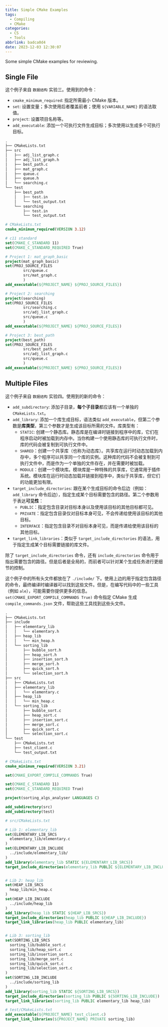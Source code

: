 ```yaml
---
title: Simple CMake Examples
tags:
  - Compiling
  - CMake
categories:
  - CS
  - Tools
abbrlink: badca0d4
date: 2023-12-03 12:30:07
---
```


Some simple CMake examples for reviewing.

<!--more-->

## Single File

这个例子来自 `数据结构` 实验三。使用到的命令：

- `cmake_minimum_required`: 指定所需最小 CMake 版本。
- `set`: 设置变量；多次使用后者覆盖前者；使用 `${VARIABLE_NAME}` 的语法取值。
- `project`: 设置项目名称等。
- `add_executable`: 添加一个可执行文件生成目标；多次使用以生成多个可执行目标。

```txt
.
├── CMakeLists.txt
├── src
│   ├── adj_list_graph.c
│   ├── adj_list_graph.h
│   ├── best_path.c
│   ├── mat_graph.c
│   ├── queue.c
│   ├── queue.h
│   └── searching.c
└── test
    ├── best_path
    │   ├── test.in
    │   └── test_output.txt
    └── searching
        ├── test.in
        └── test_output.txt
```

```cmake
# CMakeLists.txt
cmake_minimum_required(VERSION 3.12)

# c11 standard
set(CMAKE_C_STANDARD 11)
set(CMAKE_C_STANDARD_REQUIRED True)

# Project 1: mat_graph_basic
project(mat_graph_basic)
set(PROJ_SOURCE_FILES
        src/queue.c
        src/mat_graph.c
        )
add_executable(${PROJECT_NAME} ${PROJ_SOURCE_FILES})

# Project 2: searching
project(searching)
set(PROJ_SOURCE_FILES
        src/searching.c
        src/adj_list_graph.c
        src/queue.c
        )
add_executable(${PROJECT_NAME} ${PROJ_SOURCE_FILES})

# Project 3: best_path
project(best_path)
set(PROJ_SOURCE_FILES
        src/best_path.c
        src/adj_list_graph.c
        src/queue.c
        )
add_executable(${PROJECT_NAME} ${PROJ_SOURCE_FILES})
```

## Multiple Files

这个例子来自 `数据结构` 实验四。使用到的新的命令：

- `add_subdirectory`: 添加子目录，**每个子目录**都应该有一个单独的 `CMakeLists.txt`。
- `add_library`: 添加一个库生成目标，语法类似 `add_executable`，但第二个参数是**库类型**，第三个参数才是生成该目标所需的文件。库类型有：
  - `STATIC`: 创建一个静态库。静态库是在编译时链接到程序中的库，它们在程序启动时被加载到内存中。当你构建一个使用静态库的可执行文件时，库的代码会被复制到可执行文件中。
  - `SHARED`：创建一个共享库（也称为动态库）。共享库在运行时动态加载到内存中，多个程序可以共享同一个库的实例。这种库的代码不会被复制到可执行文件中，而是作为一个单独的文件存在，并在需要时被加载。
  - `MODULE`：创建一个模块库。模块库是一种特殊的共享库，它通常用于插件系统。模块库在运行时动态加载并链接到程序中，类似于共享库，但它们的功能更加有限。
- `target_include_directories`: 跟在某个生成目标的命令后边（例如：`add_library` 命令后边），指定生成某个目标需要包含的路径。第二个参数用于表达**可见性**：
  - `PUBLIC`：指定包含目录对目标本身以及使用该目标的其他目标都可见。
  - `PRIVATE`：指定包含目录仅对目标本身可见，不会传递给使用该目标的其他目标。
  - `INTERFACE`：指定包含目录不对目标本身可见，而是传递给使用该目标的其他目标。
- `target_link_libraries`：类似于 `target_include_directories` 的语法，用于指定生成某个目标需要链接的库文件。

除了 `target_include_directories` 命令，还有 `include_directories` 命令用于指出需要包含的路径。但是后者是全局的，而前者可以针对某个生成任务进行更细节的控制。

这个例子中的所有头文件都放在了 `./include/` 下。使用上边的用于指定包含路径的命令，最终编译时编译器可以找到这些文件。但是，在编写代码中的一些工具（例如 `ale`），可能需要你提供更多的信息。`set(CMAKE_EXPORT_COMPILE_COMMANDS True)` 命令指定 CMake 生成 `compile_commands.json` 文件，帮助这些工具找到这些头文件。

```txt
.
├── CMakeLists.txt
├── include
│   ├── elementary_lib
│   │   └── elementary.h
│   ├── heap_lib
│   │   └── min_heap.h
│   └── sorting_lib
│       ├── bubble_sort.h
│       ├── heap_sort.h
│       ├── insertion_sort.h
│       ├── merge_sort.h
│       ├── quick_sort.h
│       └── selection_sort.h
├── src
│   ├── CMakeLists.txt
│   ├── elementary_lib
│   │   └── elementary.c
│   ├── heap_lib
│   │   └── min_heap.c
│   └── sorting_lib
│       ├── bubble_sort.c
│       ├── heap_sort.c
│       ├── insertion_sort.c
│       ├── merge_sort.c
│       ├── quick_sort.c
│       └── selection_sort.c
└── test
    ├── CMakeLists.txt
    ├── test_client.c
    └── test_output.txt
```

```cmake
# CMakeLists.txt
cmake_minimum_required(VERSION 3.21)

set(CMAKE_EXPORT_COMPILE_COMMANDS True)

set(CMAKE_C_STANDARD 11)
set(CMAKE_C_STANDARD_REQUIRED True)

project(sorting_algs_analyser LANGUAGES C)

add_subdirectory(src)
add_subdirectory(test)
```

```cmake
# src/CMakeLists.txt

# Lib 1: elementary_lib
set(ELEMENTARY_LIB_SRCS
  elementary_lib/elementary.c
)
set(ELEMENTARY_LIB_INCLUDE
  ../include/elementary_lib/
)
add_library(elementary_lib STATIC ${ELEMENTARY_LIB_SRCS})
target_include_directories(elementary_lib PUBLIC ${ELEMENTARY_LIB_INCLUDE})


# Lib 2: heap_lib
set(HEAP_LIB_SRCS
  heap_lib/min_heap.c
)
set(HEAP_LIB_INCLUDE
  ../include/heap_lib
)
add_library(heap_lib STATIC ${HEAP_LIB_SRCS})
target_include_directories(heap_lib PUBLIC ${HEAP_LIB_INCLUDE})
target_link_libraries(heap_lib PUBLIC elementary_lib)


# Lib 3: sorting_lib
set(SORTING_LIB_SRCS
  sorting_lib/bubble_sort.c
  sorting_lib/heap_sort.c
  sorting_lib/insertion_sort.c
  sorting_lib/merge_sort.c
  sorting_lib/quick_sort.c
  sorting_lib/selection_sort.c
)
set(SORTING_LIB_INCLUDE
  ../include/sorting_lib
)
add_library(sorting_lib STATIC ${SORTING_LIB_SRCS})
target_include_directories(sorting_lib PUBLIC ${SORTING_LIB_INCLUDE})
target_link_libraries(sorting_lib PUBLIC elementary_lib heap_lib)
```

```cmake
# test/CMakeLists.txt
add_executable(${PROJECT_NAME} test_client.c)
target_link_libraries(${PROJECT_NAME} PRIVATE sorting_lib)
```
